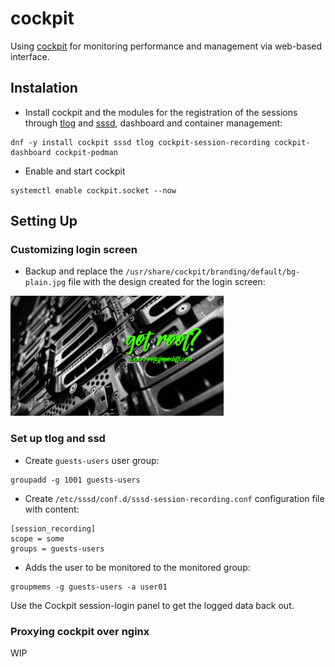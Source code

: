 # cockpit

Using [cockpit](https://cockpit-project.org/) for monitoring performance and management via web-based interface.

## Instalation

- Install cockpit and the modules for the registration of the sessions through [tlog](https://github.com/Scribery/tlog) and [sssd](https://sssd.io/), dashboard and container management:

```
dnf -y install cockpit sssd tlog cockpit-session-recording cockpit-dashboard cockpit-podman
```

- Enable and start cockpit

```
systemctl enable cockpit.socket --now
```

## Setting Up

### Customizing login screen

- Backup and replace the `/usr/share/cockpit/branding/default/bg-plain.jpg` file with the design created for the login screen:

<img src="https://github.com/rootzilopochtli/coatlicue/blob/master/cockpit_files/bg-plain.jpg" alt="login screen" width="341" height="192">

### Set up tlog and ssd

- Create `guests-users` user group:

```
groupadd -g 1001 guests-users
```

- Create `/etc/sssd/conf.d/sssd-session-recording.conf` configuration file with content:

```
[session_recording]
scope = some
groups = guests-users
```

- Adds the user to be monitored to the monitored group:

```
groupmems -g guests-users -a user01
```

Use the Cockpit session-login panel to get the logged data back out.

### Proxying cockpit over nginx

WIP
